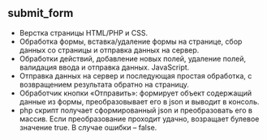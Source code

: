 ## submit_form
* Верстка страницы HTML/PHP и CSS.
* Обработка формы, вставка/удаление формы на странице, сбор данных со страницы и отправка данных на сервер.
* Обработки действий, добавление новых полей, удаление полей, валидация ввода и отправка данных. JavaScript.
* Отправка данных на сервер и последующая простая обработка, с возвращением результата обратно на страницу.
* Обработчик кнопки «Отправить»: формирует объект содержащий данные из
  формы, преобразовывает его в json и выводит в консоль.
* php скрипт получает сформированный json и
  преобразовать его в массив. Если преобразование проходит удачно, возращает булевое
  значение true. В случае ошибки – false.
